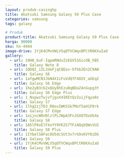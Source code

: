 ```yaml
---
layout: produk-casinghp
title: Akatsuki Samsung Galaxy S9 Plus Case
categories: samsung
tags: galaxy

# Produk
product-title: Akatsuki Samsung Galaxy S9 Plus Case
harga: 90000
sku: hn-4944
image-drive: 1YjK4CMvVWLV5qOTVCWqxBPCtR6KXuIaO
gallery:
  - url: 19H8_buF-IqpmRNdvZzEGV51GicOB_hB5
    title: Galaxy Note 8
  - url: 1QDQ1_iZL1UeFjqCQEov-Ofkb2En2C9AW
    title: Galaxy S6
  - url: 1afgwMCN3JbN4X1iFuVdQ7F4O2V_aGEq2
    title: Galaxy S6 Edge
  - url: 1he2yB3cb2xQUy8hEzuBqBDaZ4nGupg3Y
    title: Galaxy S6 Edge Plus
  - url: 1_NspwzTwjvTjgxX4IKEtQzZuijFqya0z
    title: Galaxy S7
  - url: 1lhg2zjTD3_R8osIWKSSkfMof5aH1F0rk
    title: Galaxy S7 Edge
  - url: 1oijncWOnNlzlPLJWpA3FnJGX07DxUkXe
    title: Galaxy S8
  - url: 1A5lP8xElF4xYY9YK2S7TFzAQqXQWsVU2
    title: Galaxy S8 Plus
  - url: 1IYbelSAFacOU5dcSUt3v7rG9sKVYOzDG
    title: Galaxy S9
  - url: 1YjK4CMvVWLV5qOTVCWqxBPCtR6KXuIaO
    title: Galaxy S9 Plus
---
```

